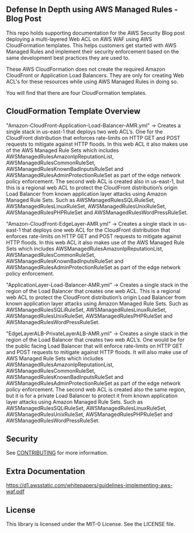 ## Defense In Depth using AWS Managed Rules - Blog Post

This repo holds supporting documentation for the AWS Security Blog post deploying a multi-layered Web ACL on AWS WAF using AWS CloudFormation templates. This helps customers get started with AWS Managed Rules and implement their security enforcement based on the same development best practices they are used to.

These AWS CloudFormation does not create the required Amazon CloudFront or Application Load Balancers. They are only for creating Web ACL's for these resources while using AWS Managed Rules in doing so.

You will find that there are four CloudFormation templates. 


## CloudFormation Template Overview 

"Amazon-CloudFront-Application-Load-Balancer-AMR.yml" ->
Creates a single stack in us-east-1 that deploys two web ACL’s. One for the CloudFront distribution that enforces rate-limits on HTTP GET and POST requests to mitigate against HTTP floods. In this web ACL it also makes use of the AWS Managed Rule Sets which includes AWSManagedRulesAmazonIpReputationList, AWSManagedRulesCommonRuleSet, AWSManagedRulesKnownBadInputsRuleSet and AWSManagedRulesAdminProtectionRuleSet as part of the edge network policy enforcement. The second web ACL is created also in us-east-1, but this is a regional web ACL to protect the CloudFront distribution’s origin Load Balancer from known application layer attacks using Amazon Managed Rule Sets. Such as AWSManagedRulesSQLiRuleSet, AWSManagedRulesLinuxRuleSet, AWSManagedRulesUnixRuleSet, AWSManagedRulesPHPRuleSet and AWSManagedRulesWordPressRuleSet.

"Amazon-CloudFront-EdgeLayer-AMR.yml" ->
Creates a single stack in us-east-1 that deploys one web ACL for the CloudFront distribution that enforces rate-limits on HTTP GET and POST requests to mitigate against HTTP floods. In this web ACL it also makes use of the AWS Managed Rule Sets which includes AWSManagedRulesAmazonIpReputationList, AWSManagedRulesCommonRuleSet, AWSManagedRulesKnownBadInputsRuleSet and AWSManagedRulesAdminProtectionRuleSet as part of the edge network policy enforcement.

"ApplicationLayer-Load-Balancer-AMR.yml" ->
Creates a single stack in the region of the Load Balancer that creates one web ACL. This is a regional web ACL to protect the CloudFront distribution’s origin Load Balancer from known application layer attacks using Amazon Managed Rule Sets. Such as AWSManagedRulesSQLiRuleSet, AWSManagedRulesLinuxRuleSet, AWSManagedRulesUnixRuleSet, AWSManagedRulesPHPRuleSet and AWSManagedRulesWordPressRuleSet.

"EdgeLayerALB-PrivateLayerALB-AMR.yml" ->
Creates a single stack in the region of the Load Balancer that creates two web ACL’s. One would be for the public facing Load Balancer that will enforce rate-limits on HTTP GET and POST requests to mitigate against HTTP floods. It will also make use of AWS Managed Rule Sets which includes AWSManagedRulesAmazonIpReputationList, AWSManagedRulesCommonRuleSet, AWSManagedRulesKnownBadInputsRuleSet and AWSManagedRulesAdminProtectionRuleSet as part of the edge network policy enforcement. The second web ACL is created also the same region, but it is for a private Load Balancer to protect it from known application layer attacks using Amazon Managed Rule Sets. Such as AWSManagedRulesSQLiRuleSet, AWSManagedRulesLinuxRuleSet, AWSManagedRulesUnixRuleSet, AWSManagedRulesPHPRuleSet and AWSManagedRulesWordPressRuleSet.



## Security

See [CONTRIBUTING](CONTRIBUTING.md#security-issue-notifications) for more information.

## Extra Documentation
https://d1.awsstatic.com/whitepapers/guidelines-implementing-aws-waf.pdf 

## License

This library is licensed under the MIT-0 License. See the LICENSE file.


